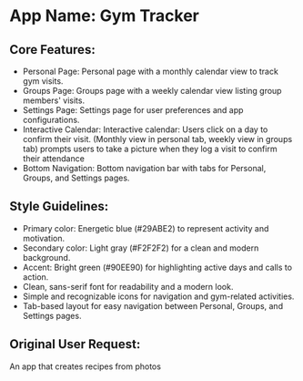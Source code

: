 # **App Name**: Gym Tracker

## Core Features:

- Personal Page: Personal page with a monthly calendar view to track gym visits.
- Groups Page: Groups page with a weekly calendar view listing group members' visits.
- Settings Page: Settings page for user preferences and app configurations.
- Interactive Calendar: Interactive calendar: Users click on a day to confirm their visit. (Monthly view in personal tab, weekly view in groups tab) prompts users to take a picture when they log a visit to confirm their attendance
- Bottom Navigation: Bottom navigation bar with tabs for Personal, Groups, and Settings pages.

## Style Guidelines:

- Primary color: Energetic blue (#29ABE2) to represent activity and motivation.
- Secondary color: Light gray (#F2F2F2) for a clean and modern background.
- Accent: Bright green (#90EE90) for highlighting active days and calls to action.
- Clean, sans-serif font for readability and a modern look.
- Simple and recognizable icons for navigation and gym-related activities.
- Tab-based layout for easy navigation between Personal, Groups, and Settings pages.

## Original User Request:
An app that creates recipes from photos
  